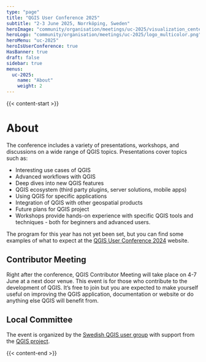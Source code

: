 ```yaml
---
type: "page"
title: "QGIS User Conference 2025"
subtitle: "2-3 June 2025, Norrköping, Sweden"
heroImage: "community/organisation/meetings/uc-2025/visualization_center.webp"
heroLogo: "community/organisation/meetings/uc-2025/logo_multicolor.png"
heroMenu: "uc-2025"
heroIsUserConference: true
HasBanner: true
draft: false
sidebar: true
menus:
  uc-2025:
    name: "About"
    weight: 2
---
```


{{< content-start >}}

# About

The conference includes a variety of presentations, workshops, and discussions on a wide range of QGIS topics.
Presentations cover topics such as:

<ul class="arrow-ul">
<li>Interesting use cases of QGIS</li>
<li>Advanced workflows with QGIS</li>
<li>Deep dives into new QGIS features</li>
<li>QGIS ecosystem (third party plugins, server solutions, mobile apps)</li>
<li>Using QGIS for specific applications</li>
<li>Integration of QGIS with other geospatial products</li>
<li>Future plans for QGIS project</li>
<li>Workshops provide hands-on experience with specific QGIS tools and techniques - both for beginners and advanced users.</li>
</ul>

The program for this year has not yet been set, but you can find some examples of what to expect at the
[QGIS User Conference 2024](https://uc2024.qgis.sk/) website.

## Contributor Meeting

Right after the conference, QGIS Contributor Meeting will take place on 4-7 June at a next door venue. This event
is for those who contribute to the development of QGIS. It’s free to join but you are expected to make yourself useful
on improving the QGIS application, documentation or website or do anything else QGIS will benefit from.

<!-- See Contributor Meeting details on GitHub.-->

## Local Committee

The event is organized by the [Swedish QGIS user group](https://qgis.se/) with support from the [QGIS project](https://qgis.org/).

{{< content-end >}}
